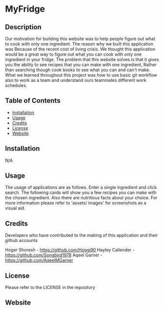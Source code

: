 # MyFridge

## Description
Our motivation for building this website was to help people figure out what to cook with only one ingredient. The reason why we built this application was Because of the recent cost of living crisis. We thought this application would be a great way to figure out what you can cook with only one ingredient in your fridge. The problem that this website solves is that it gives you the ability to see recipes that you can make with one ingredient, Rather than searching though cook books to see what you can and can't make. What we learned throughout this project was how to use basic git workflow also to work as a team and understand ours teammates different work schedules.

## Table of Contents

- [Installation](#installation)
- [Usage](#usage)
- [Credits](#credits)
- [License](#license)
- [Website](#website)

## Installation

N/A

## Usage

The usage of applications are as follows. Enter a single ingredient and click search. The following cards will show you a few recipes you can make with the chosen ingredient. Also there are nutritious facts about your choice. For more information please refer to 'assets/ images' for screenshots as a visual aid.

## Credits

Developers who have contributed to the making of this application and their github accounts 

Hoger Shoresh - https://github.com/Hoggi90
Hayley Callender - https://github.com/Songbird1978
Aqeel Garner - https://github.com/AqeelMGarner

## License

Please refer to the LICENSE in the repository

## Website


